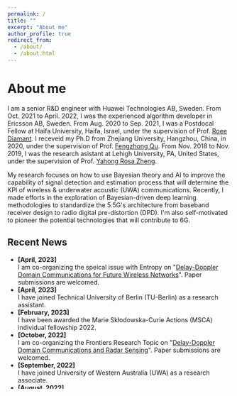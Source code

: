 ```yaml
---
permalink: /
title: ""
excerpt: "About me"
author_profile: true
redirect_from: 
  - /about/
  - /about.html
---
```

# <i class="fa fa-cog fa-fw"></i> About me #


I am a senior R&D engineer with Huawei Technologies AB, Sweden. From Oct. 2021 to April. 2022, I was the experienced algorithm developer in Ericsson AB, Sweden. From Aug. 2020 to Sep. 2021, I was a Postdocal Fellow at Haifa University, Haifa, Israel, under the supervision of Prof. [Roee Diamant](https://sites.google.com/edu.haifa.ac.il/anl/personnel?authuser=0). I receveid my Ph.D from Zhejiang University, Hangzhou, China, in 2020, under the supervision of Prof. [Fengzhong Qu](https://person.zju.edu.cn/jimqufz). From Nov. 2018 to Nov. 2019, I was the research asistant at Lehigh University, PA, United States, under the supervision of Prof. [Yahong Rosa Zheng](https://www.lehigh.edu/~yrz218/). 

My research focuses on how to use Bayesian theory and AI to improve the capability of 
signal detection and estimation process that will determine the KPI of wireless \& 
underwater acoustic (UWA)
communications. Recently, I made efforts in the exploration of Bayesian-driven 
deep learning methodologies to standardize the 5.5G's architecture from baseband 
receiver design to radio digital pre-distortion (DPD). I'm also self-motivated
to pioneer the potential technologies that will contribute to 6G. 


## <i class="fa fa-fw fa-rss "></i> Recent News ##

<ul style="width: auto; height: 300px; overflow: auto">
  <li> <b>[April, 2023]</b> </li> I am co-organizing the speical issue with Entropy on "<a href="https://www.mdpi.com/journal/entropy/special_issues/51K2RU21G0">Delay-Doppler Domain Communications for Future Wireless Networks</a>". Paper submissions are welcomed.
  
  <li> <b>[April, 2023]</b> </li> I have joined Technical University of Berlin (TU-Berlin) as a research assistant.  
  
  <li> <b>[February, 2023]</b> </li> I have been awarded the Marie Skłodowska-Curie Actions (MSCA) individual fellowship 2022.  
  
  <li> <b>[October, 2022]</b> </li> I am co-organizing the Frontiers Research Topic on "<a href="https://www.frontiersin.org/research-topics/47411/delay-doppler-domain-communications-and-radar-sensing">Delay-Doppler Domain Communications and Radar Sensing</a>". Paper submissions are welcomed.
  
  
  <li> <b>[September, 2022]</b> </li> I have joined University of Western Australia (UWA) as a research associate.
  
  <li> <b>[August, 2022]</b> </li> I have received my Ph.D. degree from University of New South Wales (UNSW). My Ph. D. dissertation can be downloaded <a href="https://github.com/Shuangyang-Li/Shuangyang-Li.github.io/raw/master/_publications/Shuangyang's%20thesis%20on%20OTFS.pdf"> here</a>.
  
  <li> <b>[July, 2022]</b> </li> Our paper on <a href="https://ieeexplore.ieee.org/document/9724198"> ''A Novel ISAC Transmission Framework Based on Spatially-Spread Orthogonal Time Frequency Space Modulation''</a> has been selected as the feature article in <a href="https://www.comsoc.org/publications/blogs/selected-ideas-communications/exploring-potential-orthogonal-time-frequency-space-otfs-integrated-sensing-and-communication"> IEEE JSAC Blog, July, 2022.</a>
  
  
  <li> <b>[June, 2021]</b> </li> I have received my Ph.D. degree from Xidian University. My Ph. D. dissertation can be downloaded <a href="https://github.com/Shuangyang-Li/Shuangyang-Li.github.io/raw/master/_publications/Shuangyang's%20thesis%20on%20FTN_signaling.pdf"> here</a>.
  
  
</ul>


<script type="text/javascript" id="clustrmaps" src="//clustrmaps.com/map_v2.js?d=6mvpb1Ly4MhQdRl6uSzi4pd20OMLKp9iFJrs_8CdZUc&cl=ffffff&w=a"></script>
